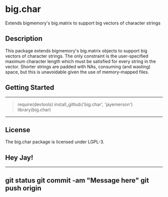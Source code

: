 big.char
========

Extends bigmemory's big.matrix to support big vectors of character strings

## Description

This package extends bigmemory's big.matrix objects
to support big vectors of character strings.  The only constraint
is the user-specified maximum character length which must be
satisfied for every string in the vector.  Shorter strings are
padded with NAs, consuming (and wasting) space, but this is
unavoidable given the use of memory-mapped files.

## Getting Started

---
> require(devtools)
> install_github('big.char', 'jayemerson')
> library(big.char)
---

## License

The big.char package is licensed under LGPL-3.

## Hey Jay!

---
git status
git commit -am "Message here"
git push origin
---
